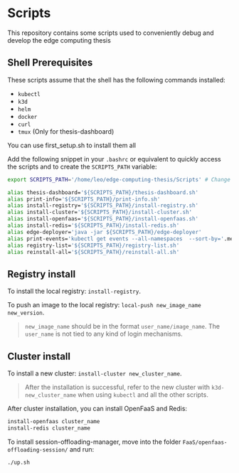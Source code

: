 # Scripts

This repository contains some scripts used to conveniently debug and develop the edge computing thesis

## Shell Prerequisites

These scripts assume that the shell has the following commands installed:

* `kubectl`
* `k3d`
* `helm`
* `docker`
* `curl`
* `tmux` (Only for thesis-dashboard)

You can use first_setup.sh to install them all

Add the following snippet in your `.bashrc` or equivalent to quickly access the scripts and to create the `SCRIPTS_PATH`
variable:

```sh
export SCRIPTS_PATH='/home/leo/edge-computing-thesis/Scripts' # Change this to the folder where you saved the scripts

alias thesis-dashboard='${SCRIPTS_PATH}/thesis-dashboard.sh'
alias print-info='${SCRIPTS_PATH}/print-info.sh'
alias install-registry='${SCRIPTS_PATH}/install-registry.sh'
alias install-cluster='${SCRIPTS_PATH}/install-cluster.sh'
alias install-openfaas='${SCRIPTS_PATH}/install-openfaas.sh'
alias install-redis='${SCRIPTS_PATH}/install-redis.sh'
alias edge-deployer='java -jar ${SCRIPTS_PATH}/edge-deployer'
alias print-events='kubectl get events --all-namespaces  --sort-by='.metadata.creationTimestamp''
alias registry-list='${SCRIPTS_PATH}/registry-list.sh'
alias reinstall-all='${SCRIPTS_PATH}/reinstall-all.sh'
```

## Registry install

To install the local registry: `install-registry`.

To push an image to the local registry: `local-push new_image_name new_version`.

> `new_image_name` should be in the format `user_name/image_name`. The `user_name` is not tied to any kind of login
> mechanisms.

## Cluster install

To install a new cluster: `install-cluster new_cluster_name`.

> After the installation is successful, refer to the new cluster with `k3d-new_cluster_name` when using `kubectl` and
> all the other scripts.

After cluster installation, you can install OpenFaaS and Redis:

```sh
install-openfaas cluster_name
install-redis cluster_name
```

To install session-offloading-manager, move into the folder `FaaS/openfaas-offloading-session/` and run:

```sh
./up.sh
```

